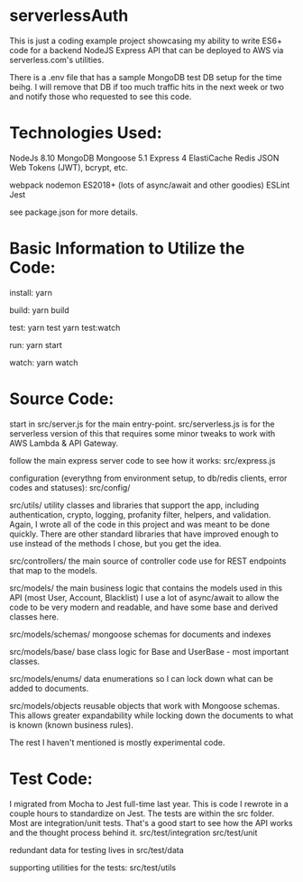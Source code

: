 # serverlessAuth

This is just a coding example project showcasing my ability to write ES6+ code for a backend NodeJS Express API that can be deployed to AWS via serverless.com's utilities.

There is a .env file that has a sample MongoDB test DB setup for the time beihg.
I will remove that DB if too much traffic hits in the next week or two and notify those who requested to see this code.


# Technologies Used:
NodeJs 8.10
MongoDB
Mongoose 5.1
Express 4
ElastiCache Redis
JSON Web Tokens (JWT), bcrypt, etc.

webpack
nodemon
ES2018+ (lots of async/await and other goodies)
ESLint
Jest

see package.json for more details.

# Basic Information to Utilize the Code:

install:
yarn

build: 
yarn build

test:
yarn test
yarn test:watch

run:
yarn start

watch:
yarn watch

# Source Code:

start in src/server.js for the main entry-point.
src/serverless.js is for the serverless version of this that requires some minor tweaks to work with AWS Lambda & API Gateway.

follow the main express server code to see how it works:
src/express.js

configuration (everythng from environment setup, to db/redis clients, error codes and statuses):
src/config/

src/utils/
utility classes and libraries that support the app, including authentication, crypto, logging, profanity filter, helpers, and validation. Again, I wrote all of the code in this project and was meant to be done quickly. There are other standard libraries that have improved enough to use instead of the methods I chose, but you get the idea.

src/controllers/
the main source of controller code use for REST endpoints that map to the models.

src/models/
the main business logic that contains the models used in this API (most User, Account, Blacklist)
I use a lot of async/await to allow the code to be very modern and readable, and have some base and derived classes here.

src/models/schemas/
mongoose schemas for documents and indexes

src/models/base/
base class logic for Base and UserBase - most important classes.

src/models/enums/
data enumerations so I can lock down what can be added to documents.

src/models/objects
reusable objects that work with Mongoose schemas. This allows greater expandability while locking down the documents to what is known (known business rules).


The rest I haven't mentioned is mostly experimental code.






# Test Code:
I migrated from Mocha to Jest full-time last year. This is code I rewrote in a couple hours to standardize on Jest.
The tests are within the src folder. Most are integration/unit tests.
That's a good start to see how the API works and the thought process behind it.
src/test/integration
src/test/unit

redundant data for testing lives in src/test/data

supporting utilities for the tests:
src/test/utils




